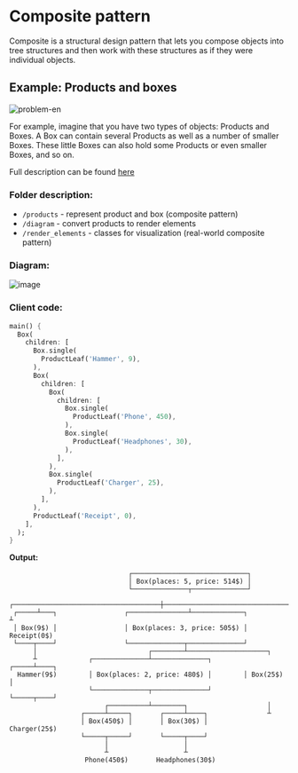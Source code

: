 # Composite pattern
Composite is a structural design pattern that lets you compose objects into tree structures and then
work with these structures as if they were individual objects.

## Example: Products and boxes
![problem-en](https://user-images.githubusercontent.com/8049534/147579298-0c60c4a7-6acb-4ab3-a973-e06524c5a061.png)

For example, imagine that you have two types of objects: Products and Boxes. A Box can contain 
several Products as well as a number of smaller Boxes. These little Boxes can also hold some 
Products or even smaller Boxes, and so on.

Full description can be found [here](https://refactoring.guru/design-patterns/composite?#problem)

### Folder description:
- `/products` - represent product and box (composite pattern)
- `/diagram` - convert products to render elements
- `/render_elements` - classes for visualization (real-world composite pattern)

### Diagram:

![image](https://user-images.githubusercontent.com/8049534/147579175-f5ce6191-a76a-4f1f-8ac9-fae1a26f87bb.png)

### Client code:
```dart
main() {
  Box(
    children: [
      Box.single(
        ProductLeaf('Hammer', 9),
      ),
      Box(
        children: [
          Box(
            children: [
              Box.single(
                ProductLeaf('Phone', 450),
              ),
              Box.single(
                ProductLeaf('Headphones', 30),
              ),
            ],
          ),
          Box.single(
            ProductLeaf('Charger', 25),
          ),
        ],
      ),
      ProductLeaf('Receipt', 0),
    ],
  );
}
```

**Output:**
```
                              ┌─────────────────────────────┐                                
                              │ Box(places: 5, price: 514$) │                                
                              └──────────────┬──────────────┘                                
       ┌─────────────────────────────────────┼─────────────────────────────────────┐         
 ┌─────┴───┐                 ┌───────────────┴─────────────┐                       ┴         
 │ Box(9$) │                 │ Box(places: 3, price: 505$) │                  Receipt(0$)    
 └────┬────┘                 └──────────────┬──────────────┘                                 
      │                            ┌────────┴────────────────────┐                           
      ┴             ┌──────────────┴──────────────┐        ┌─────┴────┐                      
  Hammer(9$)        │ Box(places: 2, price: 480$) │        │ Box(25$) │                      
                    └──────────────┬──────────────┘        └─────┬────┘                      
                        ┌──────────┴────────┐                    │                           
                  ┌─────┴─────┐       ┌─────┴────┐               ┴                           
                  │ Box(450$) │       │ Box(30$) │         Charger(25$)                      
                  └─────┬─────┘       └─────┬────┘                                           
                        │                   │                                                
                        ┴                   ┴                                                
                   Phone(450$)       Headphones(30$)                                         
                                                                                             
```
